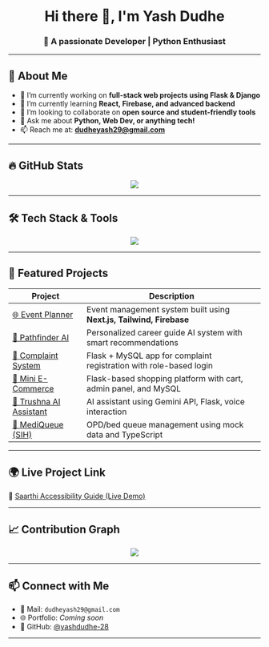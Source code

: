 <h1 align="center">Hi there 👋, I'm Yash Dudhe</h1>
<h3 align="center">🚀 A passionate Developer | Python Enthusiast</h3>

---

## 🧠 About Me
- 🔭 I’m currently working on **full-stack web projects using Flask & Django**
- 🌱 I’m currently learning **React, Firebase, and advanced backend**
- 👯 I’m looking to collaborate on **open source and student-friendly tools**
- 💬 Ask me about **Python, Web Dev, or anything tech!**
- 📫 Reach me at: **dudheyash29@gmail.com**

---

## 🔥 GitHub Stats 

<p align="center">
  <img src="https://github-readme-stats.vercel.app/api/top-langs/?username=yashdudhe-28&layout=compact&theme=tokyonight" />
</p>

---

## 🛠️ Tech Stack & Tools

<p align="center">
  <img src="https://skillicons.dev/icons?i=html,css,js,python,cpp,flask,django,mysql,git,github,vscode,figma" />
</p>

---

## 🚀 Featured Projects

| Project | Description |
|--------|-------------|
| [🌐 Event Planner](https://github.com/yogendra-27-bhange/eventplanner) | Event management system built using **Next.js, Tailwind, Firebase** |
| [🧠 Pathfinder AI](https://github.com/yogendra-27-bhange/Pathfinder-AI-sih1781) | Personalized career guide AI system with smart recommendations |
| [🎯 Complaint System](https://github.com/yogendra-27-bhange/complaint-management-system) | Flask + MySQL app for complaint registration with role-based login |
| [🛒 Mini E-Commerce](https://github.com/yogendra-27-bhange/mini-ecommerce) | Flask-based shopping platform with cart, admin panel, and MySQL |
| [🧠 Trushna AI Assistant](https://github.com/yogendra-27-bhange/trushna_ai_assistant) | AI assistant using Gemini API, Flask, voice interaction |
| [🏥 MediQueue (SIH)](https://github.com/yogendra-27-bhange/mediqueue-sih1620-opd-management) | OPD/bed queue management using mock data and TypeScript |

---

## 🌍 Live Project Link

🔗 [Saarthi Accessibility Guide (Live Demo)](https://saarthi-app.netlify.app/)

---

## 📈 Contribution Graph

<p align="center">
  <img src="https://github-readme-activity-graph.vercel.app/graph?username=yashdudhe-28&theme=react-dark&bg_color=0D1117" />
</p>

---

## 📫 Connect with Me

- 💌 Mail: `dudheyash29@gmail.com`
- 🌐 Portfolio: *Coming soon*
- 🔗 GitHub: [@yashdudhe-28](https://github.com/yashdudhe-28)

---
